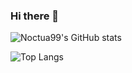 ### Hi there 👋
![Noctua99's GitHub stats](https://github-readme-stats.vercel.app/api?username=Noctua99&show_icons=true&theme=radical)


![Top Langs](https://github-readme-stats.vercel.app/api/top-langs/?username=Noctua99&layout=compact)
<!--
**Noctua99/Noctua99** is a ✨ _special_ ✨ repository because its `README.md` (this file) appears on your GitHub profile.

Here are some ideas to get you started:

- 🔭 I’m currently working on ...
- 🌱 I’m currently learning ...
- 👯 I’m looking to collaborate on ...
- 🤔 I’m looking for help with ...
- 💬 Ask me about ...
- 📫 How to reach me: ...
- 😄 Pronouns: ...
- ⚡ Fun fact: ...
-->
